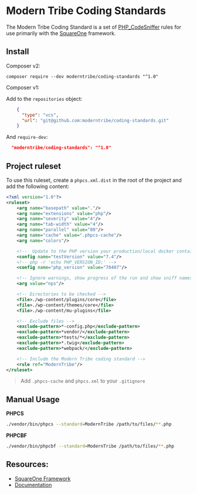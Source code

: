 # Modern Tribe Coding Standards

The Modern Tribe Coding Standard is a set of [PHP_CodeSniffer](https://github.com/squizlabs/PHP_CodeSniffer) 
rules for use primarily with the [SquareOne](https://github.com/moderntribe/square-one) framework.

## Install

Composer v2:

`composer require --dev moderntribe/coding-standards "^1.0"`

Composer v1:

Add to the `repositories` object:

```json
    {
      "type": "vcs",
      "url": "git@github.com:moderntribe/coding-standards.git"
    }
```

And `require-dev`:

```json
  "moderntribe/coding-standards": "^1.0"
```

## Project ruleset

To use this ruleset, create a `phpcs.xml.dist` in the root of the project and add the following content:

```xml
<?xml version="1.0"?>
<ruleset>
    <arg name="basepath" value="."/>
    <arg name="extensions" value="php"/>
    <arg name="severity" value="4"/>
    <arg name="tab-width" value="4"/>
    <arg name="parallel" value="80"/>
    <arg name="cache" value=".phpcs-cache"/>
    <arg name="colors"/>

    <!--  Update to the PHP version your production/local docker container runs on -->
    <config name="testVersion" value="7.4"/>
    <!-- php -r 'echo PHP_VERSION_ID;' -->
    <config name="php_version" value="70407"/>

    <!-- Ignore warnings, show progress of the run and show sniff names -->
    <arg value="nps"/>

    <!-- Directories to be checked -->
    <file>./wp-content/plugins/core</file>
    <file>./wp-content/themes/core</file>
    <file>./wp-content/mu-plugins</file>

    <!-- Exclude files -->
    <exclude-pattern>*-config.php</exclude-pattern>
    <exclude-pattern>*vendor/</exclude-pattern>
    <exclude-pattern>*tests/*</exclude-pattern>
    <exclude-pattern>*.twig</exclude-pattern>
    <exclude-pattern>*webpack/</exclude-pattern>

    <!-- Include the Modern Tribe coding standard -->
    <rule ref="ModernTribe"/>
</ruleset>
```

> Add `.phpcs-cache` and `phpcs.xml` to your `.gitignore`
 
## Manual Usage

**PHPCS**
```bash
./vendor/bin/phpcs --standard=ModernTribe /path/to/files/**.php
```

**PHPCBF**
```bash
./vendor/bin/phpcbf --standard=ModernTribe /path/to/files/**.php
```

## Resources:

- [SquareOne Framework](https://github.com/moderntribe/square-one)
- [Documentation](https://github.com/moderntribe/square-one/blob/main/docs/tooling/phpcs.md)

